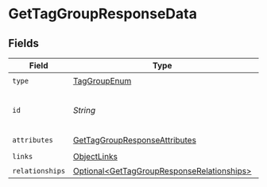 # GetTagGroupResponseData


## Fields

| Field                                                                                                      | Type                                                                                                       | Required                                                                                                   | Description                                                                                                | Example                                                                                                    |
| ---------------------------------------------------------------------------------------------------------- | ---------------------------------------------------------------------------------------------------------- | ---------------------------------------------------------------------------------------------------------- | ---------------------------------------------------------------------------------------------------------- | ---------------------------------------------------------------------------------------------------------- |
| `type`                                                                                                     | [TagGroupEnum](../../models/components/TagGroupEnum.md)                                                    | :heavy_check_mark:                                                                                         | N/A                                                                                                        |                                                                                                            |
| `id`                                                                                                       | *String*                                                                                                   | :heavy_check_mark:                                                                                         | The Tag Group ID                                                                                           | zyxw9876-vu54-ts32-rq10-zyxwvu654321                                                                       |
| `attributes`                                                                                               | [GetTagGroupResponseAttributes](../../models/components/GetTagGroupResponseAttributes.md)                  | :heavy_check_mark:                                                                                         | N/A                                                                                                        |                                                                                                            |
| `links`                                                                                                    | [ObjectLinks](../../models/components/ObjectLinks.md)                                                      | :heavy_check_mark:                                                                                         | N/A                                                                                                        |                                                                                                            |
| `relationships`                                                                                            | [Optional\<GetTagGroupResponseRelationships>](../../models/components/GetTagGroupResponseRelationships.md) | :heavy_minus_sign:                                                                                         | N/A                                                                                                        |                                                                                                            |